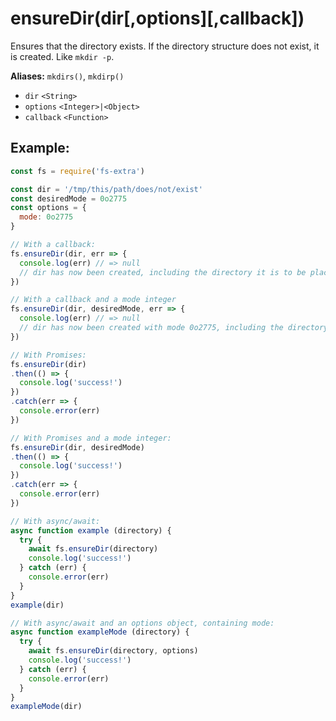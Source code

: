 # ensureDir(dir[,options][,callback])

Ensures that the directory exists. If the directory structure does not exist, it is created. Like `mkdir -p`.

**Aliases:** `mkdirs()`, `mkdirp()`

- `dir` `<String>`
- `options` `<Integer>|<Object>`
- `callback` `<Function>`

## Example:

```js
const fs = require('fs-extra')

const dir = '/tmp/this/path/does/not/exist'
const desiredMode = 0o2775
const options = {
  mode: 0o2775
}

// With a callback:
fs.ensureDir(dir, err => {
  console.log(err) // => null
  // dir has now been created, including the directory it is to be placed in
})

// With a callback and a mode integer
fs.ensureDir(dir, desiredMode, err => {
  console.log(err) // => null
  // dir has now been created with mode 0o2775, including the directory it is to be placed in
})

// With Promises:
fs.ensureDir(dir)
.then(() => {
  console.log('success!')
})
.catch(err => {
  console.error(err)
})

// With Promises and a mode integer:
fs.ensureDir(dir, desiredMode)
.then(() => {
  console.log('success!')
})
.catch(err => {
  console.error(err)
})

// With async/await:
async function example (directory) {
  try {
    await fs.ensureDir(directory)
    console.log('success!')
  } catch (err) {
    console.error(err)
  }
}
example(dir)

// With async/await and an options object, containing mode:
async function exampleMode (directory) {
  try {
    await fs.ensureDir(directory, options)
    console.log('success!')
  } catch (err) {
    console.error(err)
  }
}
exampleMode(dir)
```
